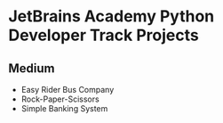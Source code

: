 # JetBrains Academy Python Developer Track Projects


## Medium
* Easy Rider Bus Company
* Rock-Paper-Scissors
* Simple Banking System
